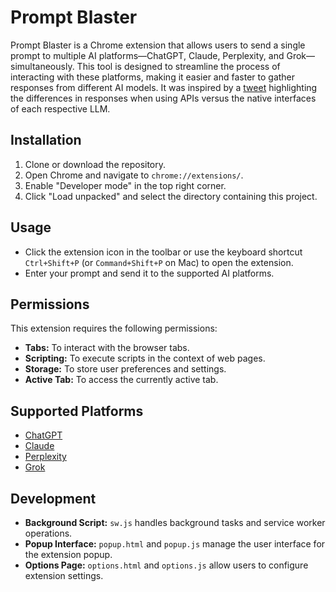 # Prompt Blaster

Prompt Blaster is a Chrome extension that allows users to send a single prompt to multiple AI platforms—ChatGPT, Claude, Perplexity, and Grok—simultaneously. This tool is designed to streamline the process of interacting with these platforms, making it easier and faster to gather responses from different AI models. It was inspired by a [tweet](https://x.com/nabeel/status/1920866923916538026) highlighting the differences in responses when using APIs versus the native interfaces of each respective LLM.

## Installation

1. Clone or download the repository.
2. Open Chrome and navigate to `chrome://extensions/`.
3. Enable "Developer mode" in the top right corner.
4. Click "Load unpacked" and select the directory containing this project.

## Usage

- Click the extension icon in the toolbar or use the keyboard shortcut `Ctrl+Shift+P` (or `Command+Shift+P` on Mac) to open the extension.
- Enter your prompt and send it to the supported AI platforms.

## Permissions

This extension requires the following permissions:

- **Tabs:** To interact with the browser tabs.
- **Scripting:** To execute scripts in the context of web pages.
- **Storage:** To store user preferences and settings.
- **Active Tab:** To access the currently active tab.

## Supported Platforms

- [ChatGPT](https://chatgpt.com)
- [Claude](https://claude.ai)
- [Perplexity](https://perplexity.ai)
- [Grok](https://grok.com)

## Development

- **Background Script:** `sw.js` handles background tasks and service worker operations.
- **Popup Interface:** `popup.html` and `popup.js` manage the user interface for the extension popup.
- **Options Page:** `options.html` and `options.js` allow users to configure extension settings.

